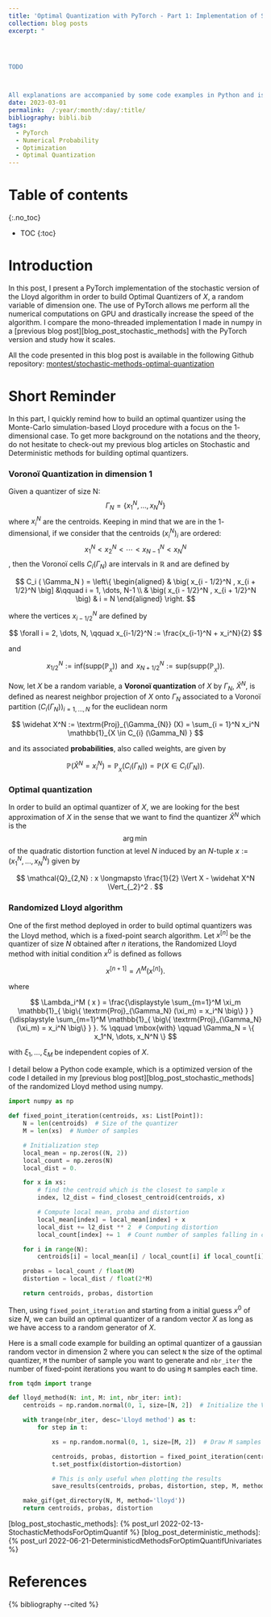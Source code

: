 ```yaml
---
title: 'Optimal Quantization with PyTorch - Part 1: Implementation of Stochastic Lloyd Method'
collection: blog posts
excerpt: "




TODO



All explanations are accompanied by some code examples in Python and is available in the following Github repository: [montest/stochastic-methods-optimal-quantization](https://github.com/montest/stochastic-methods-optimal-quantization)."
date: 2023-03-01
permalink:  /:year/:month/:day/:title/
bibliography: bibli.bib  
tags:
  - PyTorch
  - Numerical Probability
  - Optimization
  - Optimal Quantization
---
```



Table of contents
======
{:.no_toc}


* TOC
{:toc}

Introduction
======

In this post, I present a PyTorch implementation of the stochastic version of the Lloyd algorithm in order to build Optimal Quantizers of $X$, a random variable of dimension one. The use of PyTorch allows me perform all the numerical computations on GPU and drastically increase the speed of the algorithm. I compare the mono-threaded implementation I made in numpy in a [previous blog post][blog_post_stochastic_methods] with the PyTorch version and study how it scales.

All the code presented in this blog post is available in the following Github repository: [montest/stochastic-methods-optimal-quantization](https://github.com/montest/stochastic-methods-optimal-quantization)

Short Reminder
======

In this part, I quickly remind how to build an optimal quantizer using the Monte-Carlo simulation-based Lloyd procedure with a focus on the $1$-dimensional case. To get more background on the notations and the theory, do not hesitate to check-out my previous blog articles on Stochastic and Deterministic methods for building optimal quantizers.

### Voronoï Quantization in dimension 1

Given a quantizer of size N: $$\Gamma_N = \big\{ x_{1}^{N}, \dots , x_{N}^{N} \big\}$$ where $x_i^{N}$ are the centroids. Keeping in mind that we are in the $1$-dimensional, if we consider that the centroids $(x_i^{N})_i$ are ordered: $$x_1^{N} < x_2^{N} < \cdots < x_{N-1}^{N} < x_{N}^{N}$$, then the Voronoï cells $C_i (\Gamma_N)$ are intervals in $\mathbb{R}$ and are defined by

$$
	C_i ( \Gamma_N ) =
    \left\{ \begin{aligned}
        & \big( x_{i - 1/2}^N , x_{i + 1/2}^N \big] &\qquad i = 1, \dots, N-1 \\
        & \big( x_{i - 1/2}^N , x_{i + 1/2}^N \big) & i = N
    \end{aligned} \right.
$$

where the vertices $x_{i-1/2}^N$ are defined by

$$
    \forall i = 2, \dots, N, \qquad x_{i-1/2}^N := \frac{x_{i-1}^N + x_i^N}{2}
$$

and

$$
    x_{1/2}^N := \textrm{inf} (\textrm{supp} (\mathbb{P}_{_{X}})) \, \textrm{ and } \, x_{N+1/2}^N := \textrm{sup} (\textrm{supp} (\mathbb{P}_{_{X}})).
$$

Now, let $X$ be a random variable, a **Voronoï quantization** of $X$ by $\Gamma_{N}$, $\widehat X^N$, is defined as nearest neighbor projection of $X$ onto $\Gamma_{N}$ associated to a Voronoï partition $\big( C_{i} (\Gamma_{N}) \big)_{i =1, \dots, N}$ for the euclidean norm

$$
	\widehat X^N := \textrm{Proj}_{\Gamma_{N}} (X) = \sum_{i = 1}^N x_i^N \mathbb{1}_{X \in C_{i} (\Gamma_N) }
$$

and its associated **probabilities**, also called weights, are given by

$$
	\mathbb{P} \big( \widehat X^N = x_i^N \big) = \mathbb{P}_{_{X}} \big( C_{i} (\Gamma_N) \big) = \mathbb{P} \big( X \in C_{i} (\Gamma_N) \big).
$$


### Optimal quantization


In order to build an optimal quantizer of $X$, we are looking for the best approximation of $X$ in the sense that we want to find the quantizer $\widehat X^N$ which is the $$\arg \min$$ of the quadratic distortion function at level $N$ induced by an $N$-tuple $x := (x_1^N, \dots, x_N^N)$ given by

$$
	\mathcal{Q}_{2,N} : x \longmapsto \frac{1}{2} \Vert X - \widehat X^N \Vert_{_2}^2 .
$$


### Randomized Lloyd algorithm

One of the first method deployed in order to build optimal quantizers was the Lloyd method, which is a fixed-point search algorithm. Let $x^{[n]}$ be the quantizer of size $N$ obtained after $n$ iterations, the Randomized Lloyd method with initial condition $x^0$ is defined as follows

$$
x^{[n+1]} = \Lambda^M \big( x^{[n]} \big).
$$

where

$$
\Lambda_i^M ( x ) = \frac{\displaystyle \sum_{m=1}^M \xi_m \mathbb{1}_{ \big\{ \textrm{Proj}_{\Gamma_N} (\xi_m) = x_i^N \big\} } }{\displaystyle \sum_{m=1}^M \mathbb{1}_{ \big\{ \textrm{Proj}_{\Gamma_N} (\xi_m) = x_i^N \big\} } }. % \qquad \mbox{with} \qquad \Gamma_N = \{ x_1^N, \dots, x_N^N \}
$$

with $\xi_1, \dots, \xi_M$ be independent copies of $X$.

I detail below a Python code example, which is a optimized version of the code I detailed in my [previous blog post][blog_post_stochastic_methods] of the randomized Lloyd method using numpy.

```python
import numpy as np

def fixed_point_iteration(centroids, xs: List[Point]):
    N = len(centroids)  # Size of the quantizer
    M = len(xs)  # Number of samples

    # Initialization step
    local_mean = np.zeros((N, 2))
    local_count = np.zeros(N)
    local_dist = 0.

    for x in xs:
        # find the centroid which is the closest to sample x
        index, l2_dist = find_closest_centroid(centroids, x)

        # Compute local mean, proba and distortion
        local_mean[index] = local_mean[index] + x
        local_dist += l2_dist ** 2  # Computing distortion
        local_count[index] += 1  # Count number of samples falling in cell 'index'

    for i in range(N):
        centroids[i] = local_mean[i] / local_count[i] if local_count[i] > 0 else centroids[i]

    probas = local_count / float(M)
    distortion = local_dist / float(2*M)

    return centroids, probas, distortion
```

Then, using `fixed_point_iteration` and starting from a initial guess $x^0$ of size $N$, we can build an optimal quantizer of a random vector $X$ as long as we have access to a random generator of $X$.

Here is a small code example for building an optimal quantizer of a gaussian random vector in dimension 2 where you can select `N` the size of the optimal quantizer, `M` the number of sample you want to generate and `nbr_iter` the number of fixed-point iterations you want to do using `M` samples each time.


```python
from tqdm import trange

def lloyd_method(N: int, M: int, nbr_iter: int):
    centroids = np.random.normal(0, 1, size=[N, 2])  # Initialize the Voronoi Quantizer

    with trange(nbr_iter, desc='Lloyd method') as t:
        for step in t:

            xs = np.random.normal(0, 1, size=[M, 2])  # Draw M samples of gaussian vectors

            centroids, probas, distortion = fixed_point_iteration(centroids, xs)  # Apply fixed-point search iteration
            t.set_postfix(distortion=distortion)

            # This is only useful when plotting the results
            save_results(centroids, probas, distortion, step, M, method='lloyd')

    make_gif(get_directory(N, M, method='lloyd'))
    return centroids, probas, distortion
```



[blog_post_stochastic_methods]: {% post_url 2022-02-13-StochasticMethodsForOptimQuantif %}
[blog_post_deterministic_methods]: {% post_url 2022-06-21-DeterministicdMethodsForOptimQuantifUnivariates %}

# References

{% bibliography --cited %}
